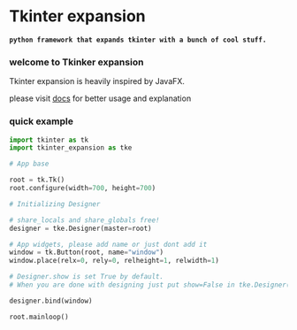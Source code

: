 # Tkinter expansion

**`python framework that expands tkinter with a bunch of cool stuff.`**

### welcome to Tkinker expansion


Tkinter expansion is heavily inspired by JavaFX.

please visit [docs](https://fire-the-fox.github.io/tkinter_expansion_docs/) for better usage and explanation

### quick example
```py
import tkinter as tk
import tkinter_expansion as tke

# App base

root = tk.Tk()
root.configure(width=700, height=700)

# Initializing Designer

# share_locals and share_globals free!
designer = tke.Designer(master=root)

# App widgets, please add name or just dont add it
window = tk.Button(root, name="window")
window.place(relx=0, rely=0, relheight=1, relwidth=1)

# Designer.show is set True by default.
# When you are done with designing just put show=False in tke.Designer()

designer.bind(window)

root.mainloop()
```
